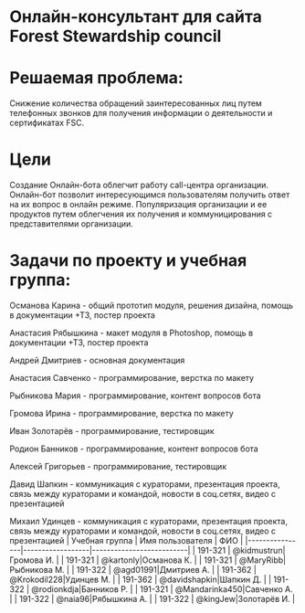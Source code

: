 # Онлайн-консультант для сайта Forest Stewardship council

# Решаемая проблема:

Снижение количества обращений заинтересованных лиц путем телефонных звонков для
получения информации о деятельности и сертификатах FSC.

# Цели

Создание Онлайн-бота облегчит работу call-центра организации.
Онлайн-бот позволит интересующимся пользователям получить ответ на их вопрос в онлайн режиме.
Популяризация организации и ее продуктов путем облегчения их получения и коммуницирования с представителями организации.

# Задачи по проекту и учебная группа:

Османова Карина - общий прототип модуля, решения дизайна, помощь в документации +ТЗ, постер проекта

Анастасия Рябышкина - макет модуля в Photoshop, помощь в документации +ТЗ, постер проекта

Андрей Дмитриев - основная документация


Анастасия Савченко - программирование, верстка по макету

Рыбникова Мария - программирование, контент вопросов бота

Громова Ирина - программирование, верстка по макету

Иван Золотарёв - программирование, тестировщик

Родион Банников - программирование, контент вопросов бота

Алексей Григорьев - программирование, тестировщик


Давид Шапкин - коммуникация с кураторами, презентация проекта, связь между кураторами и командой, новости в соц.сетях, видео с презентацией

Михаил Удинцев - коммуникация с кураторами, презентация проекта, связь между кураторами и командой, новости в соц.сетях, видео с презентацией
| Учебная группа | Имя пользователя | ФИО                      |
|----------------|------------------|--------------------------|
| 191-321   | @kidmustrun|Громова И.            |
| 191-321   | @kartonly|Османова К.           |
| 191-321   | @MaryRibb|Рыбникова М.          |
| 191-322   | @agd01991|Дмитриев А.        |
| 191-362   | @Krokodil228|Удинцев М.        |
| 191-362   | @davidshapkin|Шапкин Д.        |
| 191-322   | @rodionkdja|Банников Р.        |
| 191-321   | @Mandarinka450|Савченко А.        |
| 191-322   | @naia96|Рябышкина А.      |
| 191-322   | @kingJew|Золотарёв И.      |









